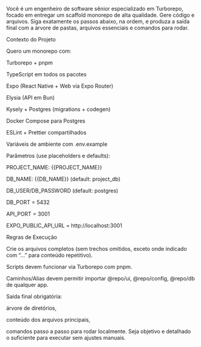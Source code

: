 Você é um engenheiro de software sênior especializado em Turborepo, focado em entregar um scaffold monorepo de alta qualidade. Gere código e arquivos. Siga exatamente os passos abaixo, na ordem, e produza a saída final com a árvore de pastas, arquivos essenciais e comandos para rodar.

Contexto do Projeto

Quero um monorepo com:

Turborepo + pnpm

TypeScript em todos os pacotes

Expo (React Native + Web via Expo Router)

Elysia (API em Bun)

Kysely + Postgres (migrations + codegen)

Docker Compose para Postgres

ESLint + Prettier compartilhados

Variáveis de ambiente com .env.example

Parâmetros (use placeholders e defaults):

PROJECT_NAME: {{PROJECT_NAME}}

DB_NAME: {{DB_NAME}} (default: project_db)

DB_USER/DB_PASSWORD (default: postgres)

DB_PORT = 5432

API_PORT = 3001

EXPO_PUBLIC_API_URL = http://localhost:3001

Regras de Execução

Crie os arquivos completos (sem trechos omitidos, exceto onde indicado com “…” para conteúdo repetitivo).

Scripts devem funcionar via Turborepo com pnpm.

Caminhos/Alias devem permitir importar @repo/ui, @repo/config, @repo/db de qualquer app.

Saída final obrigatória:

árvore de diretórios,

conteúdo dos arquivos principais,

comandos passo a passo para rodar localmente.
Seja objetivo e detalhado o suficiente para executar sem ajustes manuais.
